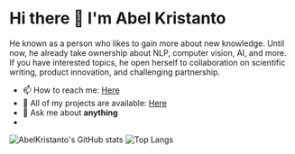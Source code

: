 # Hi there 👋 I'm Abel Kristanto
He known as a person who likes to gain more about new knowledge. Until now, he already take ownership about NLP, computer vision, AI, and more. If you have interested topics, he open herself to collaboration on scientific writing, product innovation, and challenging partnership.

- 📫 How to reach me: [Here](https://www.linkedin.com/in/abelkristanto/)
- 🤔 All of my projects are available: [Here](https://github.com/AbelKristanto?tab=repositories)
- 💬 Ask me about **anything**
- 
![AbelKristanto's GitHub stats](https://github-readme-stats.vercel.app/api?username=AbelKristanto&show_icons=true&theme=graywhite)
![Top Langs](https://github-readme-stats.vercel.app/api/top-langs/?username=AbelKristanto)


<!--
**AbelKristanto/AbelKristanto** is a ✨ _special_ ✨ repository because its `README.md` (this file) appears on your GitHub profile.

Here are some ideas to get you started:

- 🔭 I’m currently working on ...
- 🌱 I’m currently learning ...
- 👯 I’m looking to collaborate on ...
- 🤔 I’m looking for help with ...
- 💬 Ask me about ...
- 📫 How to reach me: ...
- 😄 Pronouns: ...
- ⚡ Fun fact: ...
-->
